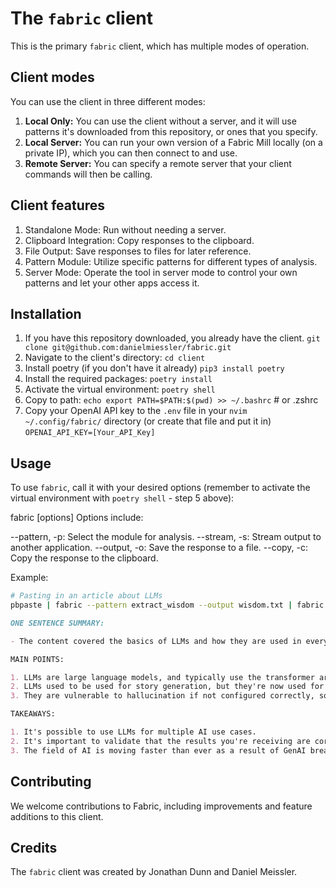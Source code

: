 # The `fabric` client

This is the primary `fabric` client, which has multiple modes of operation.

## Client modes

You can use the client in three different modes:

1. **Local Only:** You can use the client without a server, and it will use patterns it's downloaded from this repository, or ones that you specify.
2. **Local Server:** You can run your own version of a Fabric Mill locally (on a private IP), which you can then connect to and use.
3. **Remote Server:** You can specify a remote server that your client commands will then be calling.

## Client features

1. Standalone Mode: Run without needing a server.
2. Clipboard Integration: Copy responses to the clipboard.
3. File Output: Save responses to files for later reference.
4. Pattern Module: Utilize specific patterns for different types of analysis.
5. Server Mode: Operate the tool in server mode to control your own patterns and let your other apps access it.

## Installation

1. If you have this repository downloaded, you already have the client.
   `git clone git@github.com:danielmiessler/fabric.git`
2. Navigate to the client's directory:
   `cd client`
3. Install poetry (if you don't have it already)
   `pip3 install poetry`
4. Install the required packages:
    `poetry install`
5. Activate the virtual environment:
   `poetry shell`
6. Copy to path:
   `echo export PATH=$PATH:$(pwd) >> ~/.bashrc` # or .zshrc
7. Copy your OpenAI API key to the `.env` file in your `nvim ~/.config/fabric/` directory (or create that file and put it in)
   `OPENAI_API_KEY=[Your_API_Key]`

## Usage

To use `fabric`, call it with your desired options (remember to activate the virtual environment with `poetry shell` - step 5 above):

fabric [options]
Options include:

--pattern, -p: Select the module for analysis.
--stream, -s: Stream output to another application.
--output, -o: Save the response to a file.
--copy, -c: Copy the response to the clipboard.

Example:

```bash
# Pasting in an article about LLMs
pbpaste | fabric --pattern extract_wisdom --output wisdom.txt | fabric --pattern summarize --stream
```

```markdown
ONE SENTENCE SUMMARY:

- The content covered the basics of LLMs and how they are used in everyday practice.

MAIN POINTS:

1. LLMs are large language models, and typically use the transformer architecture.
2. LLMs used to be used for story generation, but they're now used for many AI applications.
3. They are vulnerable to hallucination if not configured correctly, so be careful.

TAKEAWAYS:

1. It's possible to use LLMs for multiple AI use cases.
2. It's important to validate that the results you're receiving are correct.
3. The field of AI is moving faster than ever as a result of GenAI breakthroughs.
```

## Contributing

We welcome contributions to Fabric, including improvements and feature additions to this client.

## Credits

The `fabric` client was created by Jonathan Dunn and Daniel Meissler.
